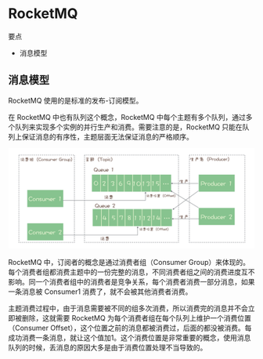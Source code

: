 # RocketMQ

要点

- 消息模型

## 消息模型

RocketMQ 使用的是标准的发布-订阅模型。

在 RocketMQ 中也有队列这个概念，RocketMQ 中每个主题有多个队列，通过多个队列来实现多个实例的并行生产和消费。需要注意的是，RocketMQ 只能在队列上保证消息的有序性，主题层面无法保证消息的严格顺序。

![](_v_images/20190730105531726_32236.png)

RocketMQ 中，订阅者的概念是通过消费者组（Consumer Group）来体现的。每个消费者组都消费主题中的一份完整的消息，不同消费者组之间的消费进度互不影响。同一个消费者组中的消费者是竞争关系，每个消费者消费一部分消息，如果一条消息被 Consumer1 消费了，就不会被其他消费者消费。

主题消费过程中，由于消息需要被不同的组多次消费，所以消费完的消息并不会立即被删除，这就需要 RocketMQ 为每个消费者组在每个队列上维护一个消费位置（Consumer Offset），这个位置之前的消息都被消费过，后面的都没被消费。每成功消费一条消息，就让这个值加1。这个消费位置是非常重要的概念，使用消息队列的时候，丢消息的原因大多是由于消费位置处理不当导致的。
